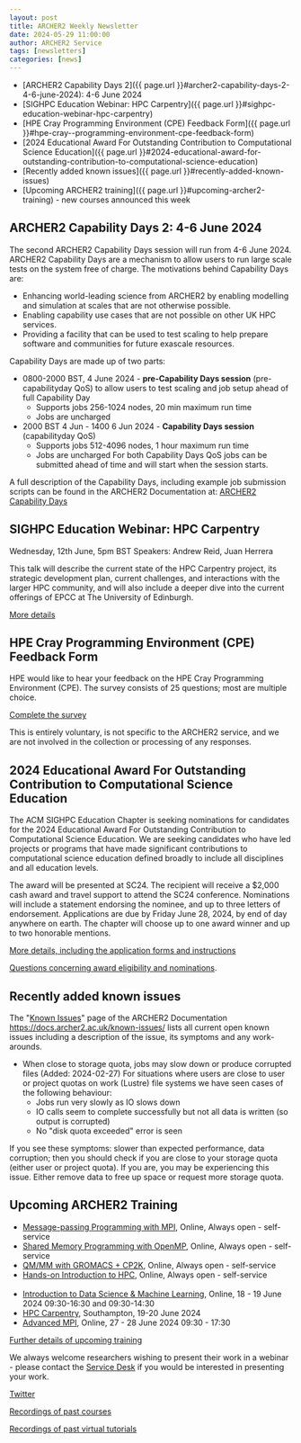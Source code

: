 ```yaml
---
layout: post
title: ARCHER2 Weekly Newsletter
date: 2024-05-29 11:00:00
author: ARCHER2 Service
tags: [newsletters] 
categories: [news]
---
```



- [ARCHER2 Capability Days 2]({{ page.url }}#archer2-capability-days-2-4-6-june-2024): 4-6 June 2024
- [SIGHPC Education Webinar: HPC Carpentry]({{ page.url }}#sighpc-education-webinar-hpc-carpentry)
- [HPE Cray  Programming Environment (CPE) Feedback Form]({{ page.url }}#hpe-cray--programming-environment-cpe-feedback-form)
- [2024 Educational Award For Outstanding Contribution to Computational Science Education]({{ page.url }}#2024-educational-award-for-outstanding-contribution-to-computational-science-education)
- [Recently added known issues]({{ page.url }}#recently-added-known-issues)
- [Upcoming ARCHER2 training]({{ page.url }}#upcoming-archer2-training)  - new courses announced this week


<!--more-->


## ARCHER2 Capability Days 2: 4-6 June 2024

The second ARCHER2 Capability Days session will run from 4-6 June 2024. ARCHER2 Capability Days are a mechanism to allow users to run large scale tests on the system free of charge. The motivations behind Capability Days are:

- Enhancing world-leading science from ARCHER2 by enabling modelling and simulation at scales that are not otherwise possible.
- Enabling capability use cases that are not possible on other UK HPC services.
- Providing a facility that can be used to test scaling to help prepare software and communities for future exascale resources.

Capability Days are made up of two parts:

- 0800-2000 BST, 4 June 2024 - **pre-Capability Days session** (pre-capabilityday QoS) to allow users to test scaling and job setup ahead of full Capability Day
  - Supports jobs 256-1024 nodes, 20 min maximum run time
  - Jobs are uncharged
- 2000 BST 4 Jun - 1400 6 Jun 2024 - **Capability Days session** (capabilityday QoS)
  - Supports jobs 512-4096 nodes, 1 hour maximum run time
  - Jobs are uncharged
For both Capability Days QoS jobs can be submitted ahead of time and will start when the session starts.

A full description of the Capability Days, including example job submission scripts can be found in the ARCHER2 Documentation at:
[ARCHER2 Capability Days](https://docs.archer2.ac.uk/user-guide/scheduler/#capability-days)



## SIGHPC Education Webinar: HPC Carpentry

Wednesday, 12th June, 5pm BST
Speakers: Andrew Reid, Juan Herrera

This talk will describe the current state of the HPC Carpentry project, its strategic development plan, current challenges, and interactions with the larger HPC community, and will also include a deeper dive into the current offerings of EPCC at The University of Edinburgh.

[More details](https://sighpceducation.acm.org/events/hpccarpentry/)


## HPE Cray  Programming Environment (CPE) Feedback Form

HPE would like to hear your feedback on the HPE Cray Programming Environment (CPE). The survey consists of 25 questions; most are multiple choice.

[Complete the survey](https://forms.office.com/r/usSQj3daTz)

This is entirely voluntary, is not specific to the ARCHER2 service, and we are not involved in the collection or processing of any responses.


## 2024 Educational Award For Outstanding Contribution to Computational Science Education

The ACM SIGHPC Education Chapter is seeking nominations for candidates for the 2024 Educational Award For Outstanding Contribution to Computational Science Education. We are seeking candidates who have led projects or programs that have made significant contributions to computational science education defined broadly to include all disciplines and all education levels.

The award will be presented at SC24. The recipient will receive a $2,000 cash award and travel support to attend the SC24 conference. Nominations will include a statement endorsing the nominee, and up to three letters of endorsement. Applications are due by Friday June 28, 2024, by end of day anywhere on earth. The chapter will choose up to one award winner and up to two honorable mentions.

[More details, including the application forms and instructions](https://sighpceducation.acm.org/events/award24_nominations/ ) 

[Questions concerning award eligibility and nominations](mailto:award@sighpceducation.acm.org).



## Recently added known issues
 
The "[Known Issues](https://docs.archer2.ac.uk/known-issues/)" page of the ARCHER2 Documentation
<https://docs.archer2.ac.uk/known-issues/>
lists all current open known issues including a description of the issue, its symptoms and any work-arounds.

- When close to storage quota, jobs may slow down or produce corrupted files (Added: 2024-02-27)
For situations where users are close to user or project quotas on work (Lustre) file systems we have seen cases of the following behaviour:
    - Jobs run very slowly as IO slows down
    - IO calls seem to complete successfully but not all data is written (so output is corrupted)
    - No "disk quota exceeded" error is seen

If you see these symptoms: slower than expected performance, data corruption; then you should check if you are close to your storage quota (either user or project quota). If you are, you may be experiencing this issue. Either remove data to free up space or request more storage quota.


## Upcoming ARCHER2 Training

- [Message-passing Programming with MPI](https://www.archer2.ac.uk/training/courses/210000-mpi-self-service/), Online, Always open - self-service  
- [Shared Memory Programming with OpenMP](https://www.archer2.ac.uk/training/courses/210000-openmp-self-service/), Online, Always open - self-service 
- [QM/MM with GROMACS + CP2K](https://www.archer2.ac.uk/training/courses/220000-gromacs-self-service/), Online, Always open - self-service 
- [Hands-on Introduction to HPC](https://www.archer2.ac.uk/training/courses/240000-intro-hpc-self-service/), Online, Always open - self-service     <br><br>
- [Introduction to Data Science & Machine Learning](https://www.archer2.ac.uk/training/courses/240618-data-science-ml/),  Online, 18 - 19 June 2024 09:30-16:30 and 09:30-14:30 
- [HPC Carpentry](https://www.archer2.ac.uk/training/courses/240619-hpc-carpentry/), Southampton, 19-20 June 2024
- [Advanced MPI](https://www.archer2.ac.uk/training/courses/240627-advanced-mpi/), Online, 27 - 28 June 2024 09:30 - 17:30

[Further details of upcoming training](https://www.archer2.ac.uk/training/#upcoming-training)

We always welcome researchers wishing to present their work in a webinar - please contact the [Service Desk](https://www.archer2.ac.uk/support-access/servicedesk.html) if you would be interested in presenting your work.

[Twitter](https://twitter.com/ARCHER2_HPC)

[Recordings of past courses](https://www.archer2.ac.uk/training/materials/)

[Recordings of past virtual tutorials](https://www.archer2.ac.uk/training/materials/webinars)

